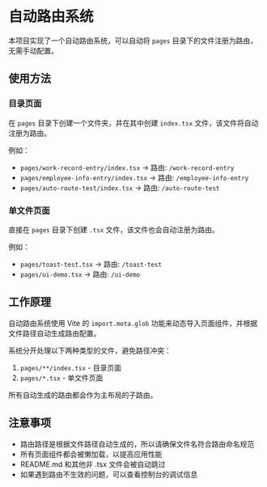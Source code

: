 # 自动路由系统

本项目实现了一个自动路由系统，可以自动将 `pages` 目录下的文件注册为路由，无需手动配置。

## 使用方法

### 目录页面

在 `pages` 目录下创建一个文件夹，并在其中创建 `index.tsx` 文件，该文件将自动注册为路由。

例如：
- `pages/work-record-entry/index.tsx` -> 路由: `/work-record-entry`
- `pages/employee-info-entry/index.tsx` -> 路由: `/employee-info-entry`
- `pages/auto-route-test/index.tsx` -> 路由: `/auto-route-test`

### 单文件页面

直接在 `pages` 目录下创建 `.tsx` 文件，该文件也会自动注册为路由。

例如：
- `pages/toast-test.tsx` -> 路由: `/toast-test`
- `pages/ui-demo.tsx` -> 路由: `/ui-demo`

## 工作原理

自动路由系统使用 Vite 的 `import.meta.glob` 功能来动态导入页面组件，并根据文件路径自动生成路由配置。

系统分开处理以下两种类型的文件，避免路径冲突：
1. `pages/**/index.tsx` - 目录页面
2. `pages/*.tsx` - 单文件页面

所有自动生成的路由都会作为主布局的子路由。

## 注意事项

- 路由路径是根据文件路径自动生成的，所以请确保文件名符合路由命名规范
- 所有页面组件都会被懒加载，以提高应用性能
- README.md 和其他非 .tsx 文件会被自动跳过
- 如果遇到路由不生效的问题，可以查看控制台的调试信息
